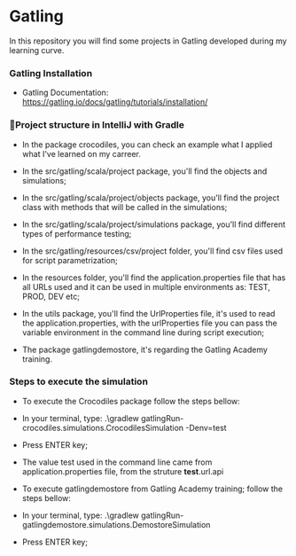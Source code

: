 # Gatling
In this repository you will find some projects in Gatling developed during my learning curve.

### **Gatling Installation**
- Gatling Documentation: https://gatling.io/docs/gatling/tutorials/installation/
  

### 📂**Project structure in IntelliJ with Gradle**

- In the package crocodiles, you can check an example what I applied what I've learned on my carreer.
  
- In the src/gatling/scala/project package, you'll find the objects and simulations;
- In the src/gatling/scala/project/objects package, you'll find the project class with methods that will be called in the simulations;
- In the src/gatling/scala/project/simulations package, you'll find different types of performance testing;
- In the src/gatling/resources/csv/project folder, you'll find csv files used for script parametrization;
- In the resources folder, you'll find the application.properties file that has all URLs used and it can be used in multiple environments as: TEST, PROD, DEV etc;
- In the utils package, you'll find the UrlProperties file, it's used to read the application.properties, with the urlProperties file you can pass the variable environment in the command line during script execution;

- The package gatlingdemostore, it's regarding the Gatling Academy training.


### **Steps to execute the simulation**
- To execute the Crocodiles package follow the steps bellow:
- In your terminal, type: .\gradlew gatlingRun-crocodiles.simulations.CrocodilesSimulation -Denv=test
- Press ENTER key;
- The value test used in the command line came from application.properties file, from the struture **test**.url.api

- To execute gatlingdemostore from Gatling Academy training; follow the steps bellow:
- In your terminal, type: .\gradlew gatlingRun-gatlingdemostore.simulations.DemostoreSimulation
- Press ENTER key;
